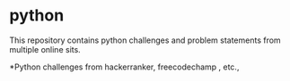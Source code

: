 # python

This repository contains python challenges and problem statements from multiple online sits.

*Python challenges from hackerranker, freecodechamp , etc.,

